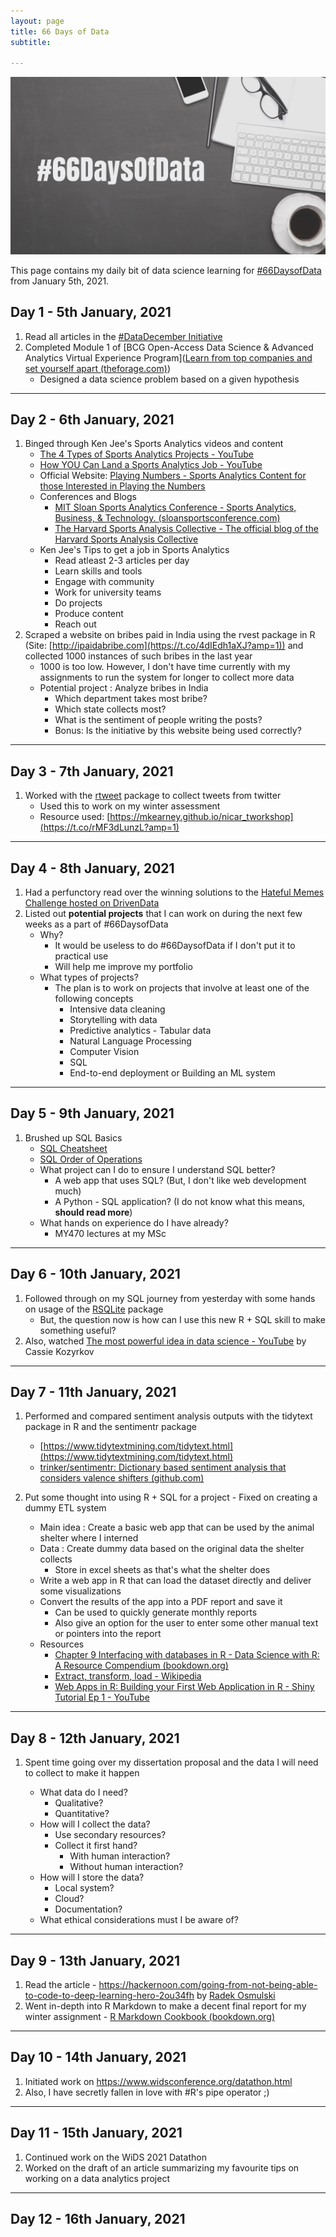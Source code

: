 ```yaml
---
layout: page
title: 66 Days of Data
subtitle: 

---
```


![](img/66dod.png)

This page contains my daily bit of data science learning for [#66DaysofData](https://twitter.com/hashtag/66DaysofData?src=hashtag_click) from January 5th, 2021.

## Day 1 - 5th January, 2021

1. Read all articles in the [#DataDecember Initiative](https://dsatlse.github.io/DataDecember/)
2. Completed Module 1 of [BCG Open-Access Data Science & Advanced Analytics Virtual Experience Program]([Learn from top companies and set yourself apart (theforage.com)](https://www.theforage.com/virtual-internships/Tcz8gTtprzAS4xSoK?show-onboard=1))
   - Designed a data science problem based on a given hypothesis

---

## Day 2 - 6th January, 2021

1. Binged through Ken Jee's Sports Analytics videos and content
   - [The 4 Types of Sports Analytics Projects - YouTube](https://www.youtube.com/watch?v=dlZWB2D-NaQ)
   - [How YOU Can Land a Sports Analytics Job - YouTube](https://www.youtube.com/watch?v=SLC5sPZSLY4)
   - Official Website: [Playing Numbers - Sports Analytics Content for those Interested in Playing the Numbers](https://www.playingnumbers.com/)
   - Conferences and Blogs
     - [MIT Sloan Sports Analytics Conference - Sports Analytics, Business, & Technology. (sloansportsconference.com)](https://www.sloansportsconference.com/)
     - [The Harvard Sports Analysis Collective - The official blog of the Harvard Sports Analysis Collective](http://harvardsportsanalysis.org/)
   - Ken Jee's Tips to get a job in Sports Analytics
     - Read atleast 2-3 articles per day
     - Learn skills and tools
     - Engage with community
     - Work for university teams
     - Do projects
     - Produce content
     - Reach out
2. Scraped a website on bribes paid in India using the rvest package in R (Site: [http://ipaidabribe.com](https://t.co/4dIEdh1aXJ?amp=1)) and collected 1000 instances of such bribes in the last year
   - 1000 is too low. However, I don't have time currently with my assignments to run the system for longer to collect more data
   - Potential project : Analyze bribes in India
     - Which department takes most bribe?
     - Which state collects most?
     - What is the sentiment of people writing the posts?
     - Bonus: Is the initiative by this website being used correctly?

---

## Day 3 - 7th January, 2021

1. Worked with the [rtweet](https://github.com/ropensci/rtweet) package to collect tweets from twitter
   - Used this to work on my winter assessment
   - Resource used: [https://mkearney.github.io/nicar_tworkshop](https://t.co/rMF3dLunzL?amp=1)

---

## Day 4 - 8th January, 2021

1. Had a perfunctory read over the winning solutions to the [Hateful Memes Challenge hosted on DrivenData](https://www.drivendata.co/blog/hateful-memes-winners/)
2. Listed out **potential projects** that I can work on during the next few weeks as a part of #66DaysofData
   - Why?
     - It would be useless to do #66DaysofData if I don't put it to practical use
     - Will help me improve my portfolio
   - What types of projects?
     - The plan is to work on projects that involve at least one of the following concepts
       - Intensive data cleaning
       - Storytelling with data
       - Predictive analytics - Tabular data
       - Natural Language Processing
       - Computer Vision
       - SQL
       - End-to-end deployment or Building an ML system

---

## Day 5 - 9th January, 2021

1. Brushed up SQL Basics
   - [SQL Cheatsheet](https://www.codecademy.com/learn/learn-sql/modules/learn-sql-queries/cheatsheet)
   - [SQL Order of Operations](https://learnsql.com/blog/sql-order-of-operations/)
   - What project can I do to ensure I understand SQL better?
     - A web app that uses SQL? (But, I don't like web development much)
     - A Python - SQL application? (I do not know what this means, **should read more**)
   - What hands on experience do I have already?
     - MY470 lectures at my MSc

---

## Day 6 - 10th January, 2021

1. Followed through on my SQL journey from yesterday with some hands on usage of the [RSQLite](https://cran.r-project.org/web/packages/RSQLite/vignettes/RSQLite.html) package
   - But, the question now is how can I use this new R + SQL skill to make something useful?
2. Also, watched [The most powerful idea in data science - YouTube](https://www.youtube.com/watch?v=e9KJ3kd80fQ) by Cassie Kozyrkov

---

## Day 7 - 11th January, 2021

1. Performed and compared sentiment analysis outputs with the tidytext package in R and the sentimentr package
   - [https://www.tidytextmining.com/tidytext.html](https://www.tidytextmining.com/tidytext.html)
   - [trinker/sentimentr: Dictionary based sentiment analysis that considers valence shifters (github.com)](https://github.com/trinker/sentimentr)
2. Put some thought into using R + SQL for a project - Fixed on creating a dummy ETL system

   - Main idea : Create a basic web app that can be used by the animal shelter where I interned
   - Data : Create dummy data based on the original data the shelter collects
     - Store in excel sheets as that's what the shelter does
   - Write a web app in R that can load the dataset directly and deliver some visualizations
   - Convert the results of the app into a PDF report and save it
     - Can be used to quickly generate monthly reports
     - Also give an option for the user to enter some other manual text or pointers into the report
   - Resources
     - [Chapter 9 Interfacing with databases in R - Data Science with R: A Resource Compendium (bookdown.org)](https://bookdown.org/martin_monkman/DataScienceResources_book/interfacing-with-databases-in-r.html)
     - [Extract, transform, load - Wikipedia](https://en.wikipedia.org/wiki/Extract,_transform,_load)
     - [Web Apps in R: Building your First Web Application in R - Shiny Tutorial Ep 1 - YouTube](https://www.youtube.com/watch?v=tfN10IUX9Lo)

---

## Day 8 - 12th January, 2021

1. Spent time going over my dissertation proposal and the data I will need to collect to make it happen

   - What data do I need?
     - Qualitative?
     - Quantitative?
   - How will I collect the data?
     - Use secondary resources?
     - Collect it first hand?
       - With human interaction?
       - Without human interaction?
   - How will I store the data?
     - Local system?
     - Cloud?
     - Documentation?
   - What ethical considerations must I be aware of?

---

## Day 9 - 13th January, 2021

1. Read the article - https://hackernoon.com/going-from-not-being-able-to-code-to-deep-learning-hero-2ou34fh by [Radek Osmulski](https://twitter.com/radekosmulski)
2. Went in-depth into R Markdown to make a decent final report for my winter assignment - [R Markdown Cookbook (bookdown.org)](https://bookdown.org/yihui/rmarkdown-cookbook/)

---

## Day 10 - 14th January, 2021

1. Initiated work on https://www.widsconference.org/datathon.html
2. Also, I have secretly fallen in love with #R's pipe operator ;)

---

## Day 11 - 15th January, 2021

1. Continued work on the WiDS 2021 Datathon
2. Worked on the draft of an article summarizing my favourite tips on working on a data analytics project

---

## Day 12 - 16th January, 2021


